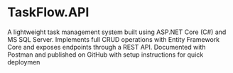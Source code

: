 # TaskFlow.API
A lightweight task management system built using ASP.NET Core (C#) and MS SQL Server. Implements full CRUD operations with Entity Framework Core and exposes endpoints through a REST API. Documented with Postman and published on GitHub with setup instructions for quick deploymen
